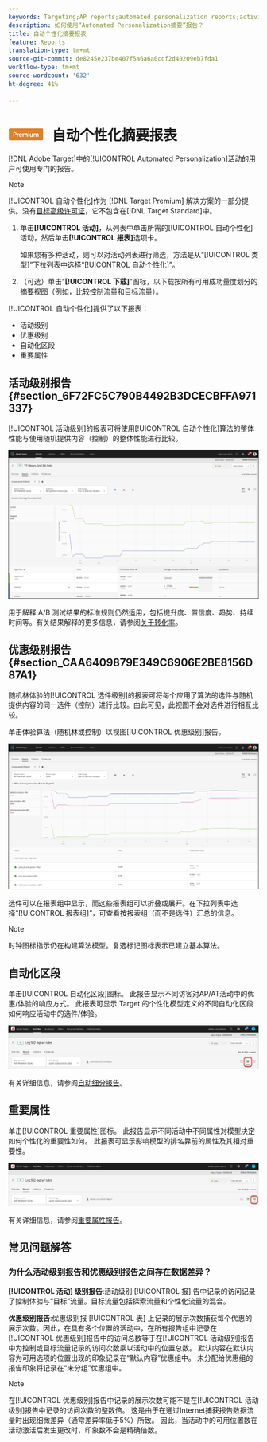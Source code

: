 ```yaml
---
keywords: Targeting;AP reports;automated personalization reports;activity level report;offer level report;offer detail report
description: 如何使用“Automated Personalization摘要”报告？
title: 自动个性化摘要报表
feature: Reports
translation-type: tm+mt
source-git-commit: de8245e237be407f5a6a6a0ccf2d40209eb7fda1
workflow-type: tm+mt
source-wordcount: '632'
ht-degree: 41%

---
```



# ![PREMIUM](/help/assets/premium.png) 自动个性化摘要报表

[!DNL Adobe Target]中的[!UICONTROL Automated Personalization]活动的用户可使用专门的报告。

>[!NOTE]
>
>[!UICONTROL 自动个性化]作为 [!DNL Target Premium] 解决方案的一部分提供。没有[目标高级许可证](/help/c-intro/intro.md#premium)，它不包含在[!DNL Target Standard]中。

1. 单击&#x200B;**[!UICONTROL 活动]**，从列表中单击所需的[!UICONTROL 自动个性化]活动，然后单击&#x200B;**[!UICONTROL 报表]**&#x200B;选项卡。

   如果您有多种活动，则可以对活动列表进行筛选，方法是从“[!UICONTROL 类型]”下拉列表中选择“[!UICONTROL 自动个性化]”。

1. （可选）单击“**[!UICONTROL 下载]**”图标，以下载按所有可用成功量度划分的摘要视图（例如，比较控制流量和目标流量）。

[!UICONTROL 自动个性化]提供了以下报表：

* 活动级别
* 优惠级别
* 自动化区段
* 重要属性

## 活动级别报告{#section_6F72FC5C790B4492B3DCECBFFA971337}

[!UICONTROL 活动级别]的报表可将使用[!UICONTROL 自动个性化]算法的整体性能与使用随机提供内容（控制）的整体性能进行比较。

![活动级别的报表](/help/c-reports/assets/box_plot_ap.png)

用于解释 A/B 测试结果的标准规则仍然适用，包括提升度、置信度、趋势、持续时间等。有关结果解释的更多信息，请参阅[关于转化率](/help/c-reports/conversion-rate.md#concept_2D9FEDE8F94A485DAC86D611BFBDC844)。

## 优惠级别报告{#section_CAA6409879E349C6906E2BE8156D87A1}

随机林体验的[!UICONTROL 选件级别]的报表可将每个应用了算法的选件与随机提供内容的同一选件（控制）进行比较。由此可见，此视图不会对选件进行相互比较。

单击体验算法（随机林或控制）以视图[!UICONTROL 优惠级别]报告。

![](assets/ap_OfferLevelRpt.png)

选件可以在报表组中显示，而这些报表组可以折叠或展开。在下拉列表中选择“[!UICONTROL 报表组]”，可查看按报表组（而不是选件）汇总的信息。

>[!NOTE]
>
>时钟图标指示仍在构建算法模型。复选标记图标表示已建立基本算法。

## 自动化区段

单击[!UICONTROL 自动化区段]图标。 此报告显示不同访客对AP/AT活动中的优惠/体验的响应方式。 此报表可显示 Target 的个性化模型定义的不同自动化区段如何响应活动中的选件/体验。

![自动细分图标](/help/c-reports/assets/icon-automated-sements-ap.png)

有关详细信息，请参阅[自动细分报告](/help/c-reports/c-personalization-insights-reports/automated-segments-report.md)。

## 重要属性

单击[!UICONTROL 重要属性]图标。 此报告显示不同活动中不同属性对模型决定如何个性化的重要性如何。 此报表可显示影响模型的排名靠前的属性及其相对重要性。

![重要属性图标](/help/c-reports/assets/icon-important-attributes-ap.png)

有关详细信息，请参阅[重要属性报告](/help/c-reports/c-personalization-insights-reports/important-attributes-report.md)。

## 常见问题解答

### 为什么活动级别报告和优惠级别报告之间存在数据差异？

**[!UICONTROL 活动] 级别报告**:活动级别 [!UICONTROL 报] 告中记录的访问记录了控制体验与“目标”流量。目标流量包括探索流量和个性化流量的混合。

**优惠级别报告**:优惠级别报 [!UICONTROL 表] 上记录的展示次数捕获每个优惠的展示次数。因此，在具有多个位置的活动中，在所有报告组中记录在[!UICONTROL 优惠级别]报告中的访问总数等于在[!UICONTROL 活动级别]报告中为控制或目标流量记录的访问次数乘以活动中的位置总数。 默认内容在默认内容为可用选项的位置出现的印象记录在“默认内容”优惠组中。 未分配给优惠组的报告印象将记录在“未分组”优惠组中。

>[!NOTE]

在[!UICONTROL 优惠级别]报告中记录的展示次数可能不是在[!UICONTROL 活动级别]报告中记录的访问次数的整数倍。 这是由于在通过Internet捕获报告数据流量时出现细微差异（通常差异率低于5%）所致。 因此，当活动中的可用位置数在活动激活后发生更改时，印象数不会是精确倍数。
